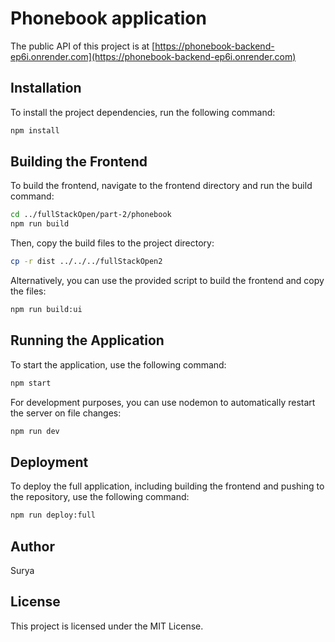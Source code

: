 # Phonebook application

The public API of this project is at [https://phonebook-backend-ep6i.onrender.com](https://phonebook-backend-ep6i.onrender.com)

## Installation

To install the project dependencies, run the following command:

```bash
npm install
```

## Building the Frontend

To build the frontend, navigate to the frontend directory and run the build command:

```bash
cd ../fullStackOpen/part-2/phonebook
npm run build
```

Then, copy the build files to the project directory:

```bash
cp -r dist ../../../fullStackOpen2
```

Alternatively, you can use the provided script to build the frontend and copy the files:

```bash
npm run build:ui
```

## Running the Application

To start the application, use the following command:

```bash
npm start
```

For development purposes, you can use nodemon to automatically restart the server on file changes:

```bash
npm run dev
```

## Deployment

To deploy the full application, including building the frontend and pushing to the repository, use the following command:

```bash
npm run deploy:full
```

## Author

Surya

## License

This project is licensed under the MIT License.
